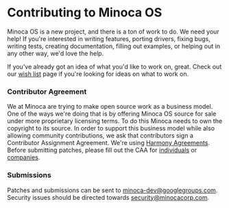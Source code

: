 # Contributing to Minoca OS

Minoca OS is a new project, and there is a ton of work to do. We need your help! If you're interested in writing features, porting drivers, fixing bugs, writing tests, creating documentation, filling out examples, or helping out in any other way, we'd love the help.

If you've already got an idea of what you'd like to work on, great. Check out our [wish list](https://github.com/minoca/os/blob/master/docs/WISHLIST.md) page if you're looking for ideas on what to work on.

### Contributor Agreement

We at Minoca are trying to make open source work as a business model. One of the ways we're doing that is by offering Minoca OS source for sale under more proprietary licensing terms. To do this Minoca needs to own the copyright to its source. In order to support this business model while also allowing community contributions, we ask that contributors sign a Contributor Assignment Agreement. We're using [Harmony Agreements](http://harmonyagreements.org/). Before submitting patches, please fill out the CAA for [individuals](https://www.minocacorp.com/ca/individual/) or [companies](https://www.minocacorp.com/ca/entity/).

### Submissions
Patches and submissions can be sent to minoca-dev@googlegroups.com. Security issues should be directed towards security@minocacorp.com.
